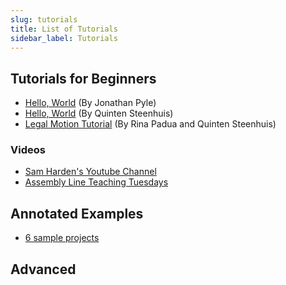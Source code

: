 ```yaml
---
slug: tutorials
title: List of Tutorials
sidebar_label: Tutorials
---
```


## Tutorials for Beginners

* [Hello, World](https://docassemble.org/docs/helloworld.html) (By Jonathan Pyle)
* [Hello, World](https://gbls.github.io/docassemble-workinggroup/Skillshares/1.%20hello%2C%20world/presentation.html#slide1) (By Quinten Steenhuis)
* [Legal Motion Tutorial](https://gblsma.github.io/docassemble-MotionTutorial/) (By Rina Padua and Quinten Steenhuis)

### Videos
* [Sam Harden's Youtube Channel](https://www.youtube.com/channel/UCCFR4rpeXQIv2KwcvaPwweQ)
* [Assembly Line Teaching Tuesdays](https://www.youtube.com/playlist?list=PLy6i9GFGw5GzXmwApG1UDSY6C3hV8TqH1)

## Annotated Examples
* [6 sample projects](https://www.nonprofittechy.com/2019/02/26/a-legal-hackathon-toolkit/)

## Advanced